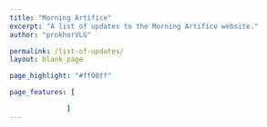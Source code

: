 ```yaml
---
title: "Morning Artifice"
excerpt: "A list of updates to the Morning Artifice website."
author: "prokhorVLG"

permalink: /list-of-updates/
layout: blank_page

page_highlight: "#ff00ff"

page_features: [

              ]
---
```

